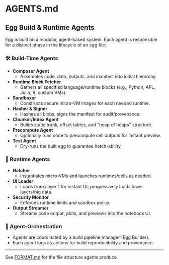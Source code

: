 # AGENTS.md

## Egg Build & Runtime Agents

Egg is built on a modular, agent-based system. Each agent is responsible for a distinct phase in the lifecycle of an egg file:

### 🛠 Build-Time Agents

- **Composer Agent**
  - Assembles code, data, outputs, and manifest into initial hierarchy.
- **Runtime Block Fetcher**
  - Gathers all specified language/runtime blocks (e.g., Python, APL, Julia, R, custom VMs).
- **Sandboxer**
  - Constructs secure micro-VM images for each needed runtime.
- **Hasher & Signer**
  - Hashes all blobs, signs the manifest for audit/provenance.
- **Chunker/Index Agent**
  - Builds static trunk, offset tables, and "heap of heaps" structure.
- **Precompute Agent**
  - Optionally runs code to precompute cell outputs for instant preview.
- **Test Agent**
  - Dry-runs the built egg to guarantee hatch-ability.

### 🐣 Runtime Agents

- **Hatcher**
  - Instantiates micro-VMs and launches runtimes/cells as needed.
- **UI Loader**
  - Loads trunk/layer 1 for instant UI; progressively loads lower layers/big data.
- **Security Monitor**
  - Enforces runtime limits and sandbox policy.
- **Output Streamer**
  - Streams code output, plots, and previews into the notebook UI.

### 🚦 Agent-Orchestration
- Agents are coordinated by a build pipeline manager (Egg Builder).
- Each agent logs its actions for build reproducibility and provenance.

---

See [FORMAT.md](FORMAT.md) for the file structure agents produce.

